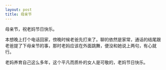 ```yaml
---
layout: post
title: 母亲节
---
```


母亲节，祝老妈节日快乐。

本想晚上打个电话回家，傍晚时候老爸先打来了。聊的依然是家常，通话的结尾跟老爸提了下母亲节的事，那时老妈应该在外面跳舞，便没和她说上两句，有心就行。

老妈养育自己这么多年，这个平凡而质朴的女人是可敬的，老妈节日快乐。